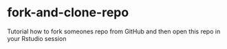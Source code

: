 # fork-and-clone-repo
Tutorial how to fork someones repo from GitHub and then open this repo in your Rstudio session
